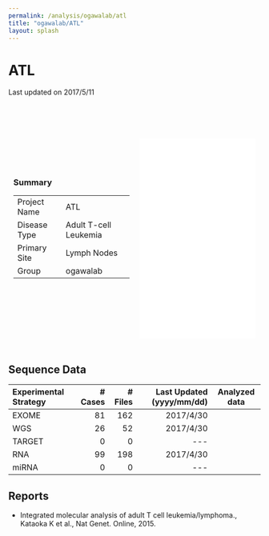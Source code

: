 ```yaml
---
permalink: /analysis/ogawalab/atl
title: "ogawalab/ATL"
layout: splash
---
```


# <font class="pre-projret"></font> ATL

Last updated on 2017/5/11

<style type="text/css">
iframe {
  border: none;
  width: 100%;
}
.frame {
  border-collapse: separate;
  border-spacing: 0px 10px;
  display: table;
  width: 100%;
}
.box {
  display: table-cell;
  vertical-align: middle;
  padding: 10px;
}
</style>

<div class="frame">
<div class="box" style="width:50%">
<h3>Summary</h3>
<table>
  <tr><td>Project Name</td><td>ATL                  </td></tr>
  <tr><td>Disease Type</td><td>Adult T-cell Leukemia</td></tr>
  <tr><td>Primary Site</td><td>Lymph Nodes          </td></tr>
  <tr><td>Group       </td><td>ogawalab             </td></tr>
</table>
</div>

<div class="box">
<iframe src="{{ site.url }}{{ site.baseurl }}/graphs/ogawalab_atl.html" style="height:400px; margin-top:50px;"></iframe>
</div>
</div>


## Sequence Data

| Experimental Strategy                  | # Cases | # Files | Last Updated (yyyy/mm/dd) | Analyzed data |
|:---------------------------------------|--------:|--------:|--------------------------:|:-------------:|
| <font class="pre-exome"></font> EXOME  |      81 |     162 |                 2017/4/30 | <a href="#" class="btn btn--external-link"></a> <a href="#" class="btn btn--download"></a> |
| <font class="pre-wgs"></font>   WGS    |      26 |      52 |                 2017/4/30 | <a href="#" class="btn btn--external-link"></a> <a href="#" class="btn btn--download"></a> |
| <font class="pre-target"></font>TARGET |       0 |       0 |                 ---       |  |
| <font class="pre-rna"></font>   RNA    |      99 |     198 |                 2017/4/30 | <a href="#" class="btn btn--external-link"></a> <a href="#" class="btn btn--download"></a> |
| <font class="pre-mirna"></font> miRNA  |       0 |       0 |                 ---       |  |

## Reports

 - Integrated molecular analysis of adult T cell leukemia/lymphoma., Kataoka K et al., Nat Genet. Online, 2015.

